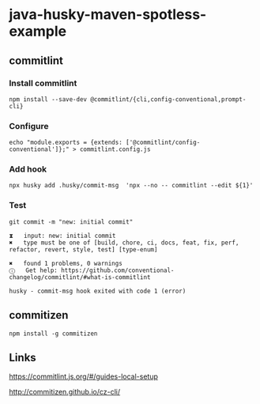 # java-husky-maven-spotless-example


## commitlint
### Install commitlint

    npm install --save-dev @commitlint/{cli,config-conventional,prompt-cli}

### Configure

    echo "module.exports = {extends: ['@commitlint/config-conventional']};" > commitlint.config.js 
### Add hook
    
    npx husky add .husky/commit-msg  'npx --no -- commitlint --edit ${1}'

### Test

    git commit -m "new: initial commit"

    ⧗   input: new: initial commit
    ✖   type must be one of [build, chore, ci, docs, feat, fix, perf, refactor, revert, style, test] [type-enum]

    ✖   found 1 problems, 0 warnings
    ⓘ   Get help: https://github.com/conventional-changelog/commitlint/#what-is-commitlint

    husky - commit-msg hook exited with code 1 (error)

## commitizen

    npm install -g commitizen


## Links

https://commitlint.js.org/#/guides-local-setup

http://commitizen.github.io/cz-cli/